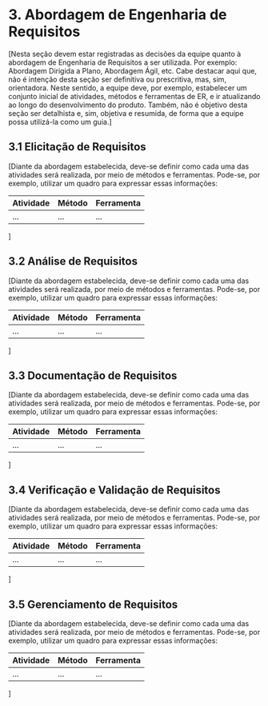 # 3.  Abordagem de Engenharia de Requisitos

[Nesta seção devem estar registradas as decisões da equipe quanto à abordagem de Engenharia de Requisitos a ser utilizada. Por exemplo: Abordagem Dirigida a Plano, Abordagem Ágil, etc.
Cabe destacar aqui que, não é intenção desta seção ser definitiva ou prescritiva, mas, sim, orientadora. Neste sentido, a equipe deve, por exemplo, estabelecer um conjunto inicial de atividades, métodos e ferramentas de ER, e ir atualizando ao longo do desenvolvimento do produto.
Também, não é objetivo desta seção ser detalhista e, sim, objetiva e resumida, de forma que a equipe possa utilizá-la como um guia.]

## 3.1 Elicitação de Requisitos
[Diante da abordagem estabelecida, deve-se definir como cada uma das atividades será realizada, por meio de métodos e ferramentas. Pode-se, por exemplo, utilizar um quadro para expressar essas informações:

Atividade | Método | Ferramenta 
----------|--------|-----------
|...|...|...|
]

## 3.2 Análise de Requisitos
[Diante da abordagem estabelecida, deve-se definir como cada uma das atividades será realizada, por meio de métodos e ferramentas. Pode-se, por exemplo, utilizar um quadro para expressar essas informações:

Atividade | Método | Ferramenta 
----------|--------|-----------
|...|...|...|

]

## 3.3 Documentação de Requisitos
[Diante da abordagem estabelecida, deve-se definir como cada uma das atividades será realizada, por meio de métodos e ferramentas. Pode-se, por exemplo, utilizar um quadro para expressar essas informações:

Atividade | Método | Ferramenta 
----------|--------|-----------
|...|...|...|

]

## 3.4 Verificação e Validação de Requisitos
[Diante da abordagem estabelecida, deve-se definir como cada uma das atividades será realizada, por meio de métodos e ferramentas. Pode-se, por exemplo, utilizar um quadro para expressar essas informações:

Atividade | Método | Ferramenta 
----------|--------|-----------
|...|...|...|

]

## 3.5 Gerenciamento de Requisitos 
[Diante da abordagem estabelecida, deve-se definir como cada uma das atividades será realizada, por meio de métodos e ferramentas. Pode-se, por exemplo, utilizar um quadro para expressar essas informações:

Atividade | Método | Ferramenta 
----------|--------|-----------
|...|...|...|

]
